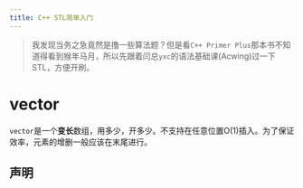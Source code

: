 ```yaml
---
title: C++ STL简单入门
---
```


> 我发现当务之急竟然是撸一些算法题？但是看`C++ Primer Plus`那本书不知道得看到猴年马月，所以先跟着闫总`yxc`的语法基础课(Acwing)过一下STL，方便开刷。

# vector

`vector`是一个**变长**数组，用多少，开多少。不支持在任意位置O(1)插入。为了保证效率，元素的增删一般应该在末尾进行。

## 声明

```c++
```

